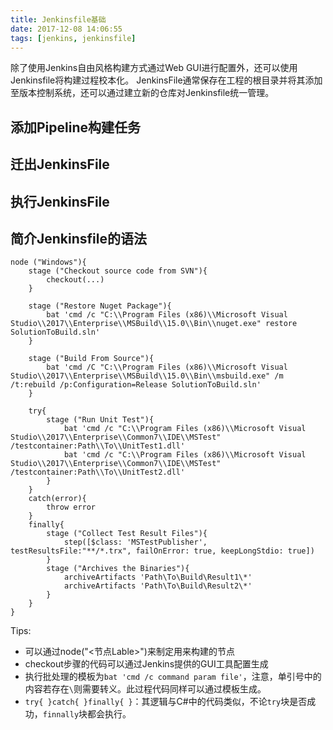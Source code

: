 ```yaml
---
title: Jenkinsfile基础
date: 2017-12-08 14:06:55
tags: [jenkins, jenkinsfile]
---
```


除了使用Jenkins自由风格构建方式通过Web GUI进行配置外，还可以使用Jenkinsfile将构建过程校本化。
JenkinsFile通常保存在工程的根目录并将其添加至版本控制系统，还可以通过建立新的仓库对Jenkinsfile统一管理。
## 添加Pipeline构建任务
## 迁出JenkinsFile
## 执行JenkinsFile
## 简介Jenkinsfile的语法
```jenkinsfile
node ("Windows"){
    stage ("Checkout source code from SVN"){
        checkout(...) 
    }
    
    stage ("Restore Nuget Package"){
        bat 'cmd /c "C:\\Program Files (x86)\\Microsoft Visual Studio\\2017\\Enterprise\\MSBuild\\15.0\\Bin\\nuget.exe" restore SolutionToBuild.sln'
    }
    
    stage ("Build From Source"){
        bat 'cmd /C "C:\\Program Files (x86)\\Microsoft Visual Studio\\2017\\Enterprise\\MSBuild\\15.0\\Bin\\msbuild.exe" /m /t:rebuild /p:Configuration=Release SolutionToBuild.sln'
    }

    try{
        stage ("Run Unit Test"){
            bat 'cmd /c "C:\\Program Files (x86)\\Microsoft Visual Studio\\2017\\Enterprise\\Common7\\IDE\\MSTest" /testcontainer:Path\\To\\UnitTest1.dll'
            bat 'cmd /c "C:\\Program Files (x86)\\Microsoft Visual Studio\\2017\\Enterprise\\Common7\\IDE\\MSTest" /testcontainer:Path\\To\\UnitTest2.dll'
        }
    }
    catch(error){
        throw error
    }
    finally{
        stage ("Collect Test Result Files"){
            step([$class: 'MSTestPublisher', testResultsFile:"**/*.trx", failOnError: true, keepLongStdio: true])
        }
        stage ("Archives the Binaries"){
            archiveArtifacts 'Path\To\Build\Result1\*'
            archiveArtifacts 'Path\To\Build\Result2\*'
        }
    }
}
```
Tips:
* 可以通过node("<节点Lable>")来制定用来构建的节点
* checkout步骤的代码可以通过Jenkins提供的GUI工具配置生成
* 执行批处理的模板为`bat 'cmd /c command param file'`，注意，单引号中的内容若存在`\`则需要转义。此过程代码同样可以通过模板生成。
* `try{ }catch{ }finally{ }`：其逻辑与C#中的代码类似，不论`try`块是否成功，`finnally`块都会执行。

